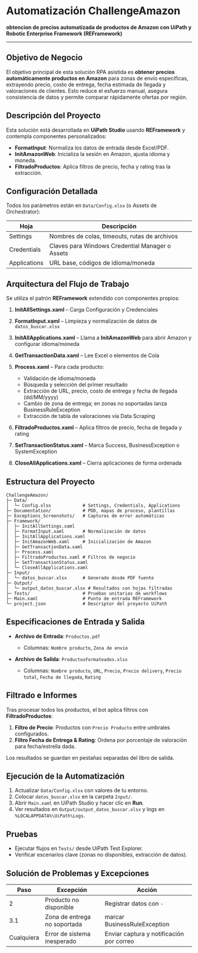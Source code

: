 
# Automatización ChallengeAmazon

**obtencion de precios automatizada de productos de Amazon con UiPath y Robotic Enterprise Framework (REFramework)**

---

## Objetivo de Negocio
El objetivo principal de esta solución RPA asistida es **obtener precios automáticamente productos en Amazon** para zonas de envío específicas, extrayendo precio, costo de entrega, fecha estimada de llegada y valoraciones de clientes. Esto reduce el esfuerzo manual, asegura consistencia de datos y permite comparar rápidamente ofertas por región.

## Descripción del Proyecto
Esta solución está desarrollada en **UiPath Studio** usando **REFramework** y contempla componentes personalizados:
- **FormatInput**: Normaliza los datos de entrada desde Excel/PDF.
- **InitAmazonWeb**: Inicializa la sesión en Amazon, ajusta idioma y moneda.
- **FiltradoProductos**: Aplica filtros de precio, fecha y rating tras la extracción.

## Configuración Detallada

Todos los parámetros están en `Data/Config.xlsx` (o Assets de Orchestrator):

| Hoja         | Descripción                                     |
| ------------ | ----------------------------------------------- |
| Settings     | Nombres de colas, timeouts, rutas de archivos   |
| Credentials  | Claves para Windows Credential Manager o Assets |
| Applications | URL base, códigos de idioma/moneda              |

## Arquitectura del Flujo de Trabajo

Se utiliza el patrón **REFramework** extendido con componentes propios:

1. **InitAllSettings.xaml** – Carga Configuración y Credenciales
2. **FormatInput.xaml** – Limpieza y normalización de datos de `datos_buscar.xlsx`
3. **InitAllApplications.xaml** – Llama a **InitAmazonWeb** para abrir Amazon y configurar idioma/moneda
4. **GetTransactionData.xaml** – Lee Excel o elementos de Cola
5. **Process.xaml** – Para cada producto:

   * Validación de idioma/moneda
   * Búsqueda y selección del primer resultado
   * Extracción de URL, precio, costo de entrega y fecha de llegada (dd/MM/yyyy)
   * Cambio de zona de entrega; en zonas no soportadas lanza BusinessRuleException
   * Extracción de tabla de valoraciones vía Data Scraping
6. **FiltradoProductos.xaml** – Aplica filtros de precio, fecha de llegada y rating
7. **SetTransactionStatus.xaml** – Marca Success, BusinessException o SystemException
8. **CloseAllApplications.xaml** – Cierra aplicaciones de forma ordenada

## Estructura del Proyecto

```text
ChallengeAmazon/
├─ Data/
│  └─ Config.xlsx            # Settings, Credentials, Applications
├─ Documentation/            # PDD, mapas de proceso, plantillas
├─ Exceptions_Screenshots/   # Capturas de error automáticas
├─ Framework/
│  ├─ InitAllSettings.xaml
│  ├─ FormatInput.xaml       # Normalización de datos
│  ├─ InitAllApplications.xaml
│  ├─ InitAmazonWeb.xaml     # Inicialización de Amazon
│  ├─ GetTransactionData.xaml
│  ├─ Process.xaml
│  ├─ FiltradoProductos.xaml # Filtros de negocio
│  ├─ SetTransactionStatus.xaml
│  └─ CloseAllApplications.xaml
├─ Input/
│  └─ datos_buscar.xlsx      # Generado desde PDF fuente
├─ Output/
│  └─ output_datos_buscar.xlsx # Resultados con hojas filtradas
├─ Tests/                    # Pruebas unitarias de workflows
├─ Main.xaml                 # Punto de entrada REFramework
└─ project.json              # Descriptor del proyecto UiPath
```

## Especificaciones de Entrada y Salida

* **Archivo de Entrada**: `Productos.pdf`

  * Columnas: `Nombre producto`, `Zona de envio`
* **Archivo de Salida**: `ProductosFormateados.xlsx`

  * Columnas: `Nombre producto`, `URL`, `Precio`, `Precio delivery`, `Precio total`, `Fecha de llegada`, `Rating`

## Filtrado e Informes

Tras procesar todos los productos, el bot aplica filtros con **FiltradoProductos**:

1. **Filtro de Precio**: Productos con `Precio Producto` entre umbrales configurados.
2. **Filtro Fecha de Entrega & Rating**: Ordena por porcentaje de valoración para fecha/estrella dada.

Los resultados se guardan en pestañas separadas del libro de salida.

## Ejecución de la Automatización

1. Actualizar `Data/Config.xlsx` con valores de tu entorno.
2. Colocar `datos_buscar.xlsx` en la carpeta `Input/`.
3. Abrir `Main.xaml` en UiPath Studio y hacer clic en **Run**.
4. Ver resultados en `Output/output_datos_buscar.xlsx` y logs en `%LOCALAPPDATA%\UiPath\Logs`.

## Pruebas

* Ejecutar flujos en `Tests/` desde UiPath Test Explorer.
* Verificar escenarios clave (zonas no disponibles, extracción de datos).

## Solución de Problemas y Excepciones

| Paso       | Excepción                    | Acción                                           |
| ---------- | ---------------------------- | ------------------------------------------------ |
| 2          | Producto no disponible       | Registrar datos con `-`                          |
| 3.1        | Zona de entrega no soportada | marcar BusinessRuleException                     |
| Cualquiera | Error de sistema inesperado  | Enviar captura y notificación por correo         |
